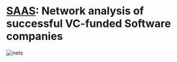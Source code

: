 # [SAAS](https://huggingface.co/spaces/LeonceNsh/venture-winners): Network analysis of successful VC-funded Software companies

![nets](https://github.com/user-attachments/assets/0bff2280-9d88-4a00-a40f-0195cbb060b8)

